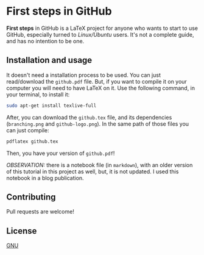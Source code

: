 # First steps in GitHub

**First steps** in GitHub is a LaTeX project for anyone who wants to start to use GitHub, especially turned to _Linux/Ubuntu_ users. It's not a complete guide, and has no intention to be one.

## Installation and usage

It doesn't need a installation process to be used. You can just read/download the `github.pdf` file. But, if you want to compile it on your computer you will need to have LaTeX on it. Use the following command, in your terminal, to install it: 

```bash
sudo apt-get install texlive-full
```

After, you can download the `github.tex` file, and its dependencies (`branching.png` and `github-logo.png`). In the same path of those files you can just compile:

```bash
pdflatex github.tex
```

Then, you have your version of `github.pdf`!

_OBSERVATION:_ there is a notebook file (in `markdown`), with an older version of this tutorial in this project as well, but, it is not updated. I used this notebook in a blog publication.

## Contributing
Pull requests are welcome!

## License
[GNU](https://choosealicense.com/licenses/gpl-3.0/)
